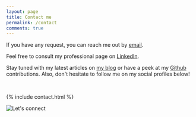 ```yaml
---
layout: page
title: Contact me
permalink: /contact
comments: true
---
```


<div class="row justify-content-between">
<div class="col-md-8 pr-5">

<p>If you have any request, you can reach me out by <a href="mailto:{{ site.email }}">email</a>.</p>

<p>Feel free to consult my professional page on <a href="https://www.linkedin.com/in/ajinkyabapat/">LinkedIn</a>.</p>

<p>Stay tuned with my latest articles on <a href="{{ site.baseurl }}">my blog</a> or have a peek at my <a href="https://github.com/AjinkyaBapat/">Github</a> contributions. Also, don't hesitate to follow me on my social profiles below!</p>

<br />

{% include contact.html %}

</div>

<div class="col-md-4">
  <img class="img-fluid" src="https://images.unsplash.com/photo-1456324504439-367cee3b3c32?ixlib=rb-1.2.1&ixid=eyJhcHBfaWQiOjEyMDd9&auto=format&fit=crop&w=2100&q=80" alt="Let's connect">
</div>
</div>